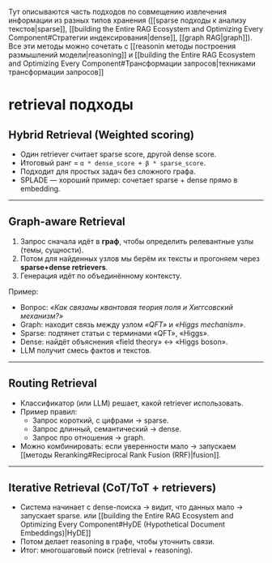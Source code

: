 Тут описываются часть подходов по совмещению извлечения информации из разных типов хранения ([[sparse подходы к анализу текстов|sparse]], [[building the Entire RAG Ecosystem and Optimizing Every Component#Стратегии индексирования|dense]], [[graph RAG|graph]]). Все эти методы можно сочетать с [[reasonin методы построения размышлений модели|reasoning]] и [[building the Entire RAG Ecosystem and Optimizing Every Component#Трансформации запросов|техниками трансформации запросов]]

# retrieval подходы 
## Hybrid Retrieval (Weighted scoring)

- Один retriever считает sparse score, другой dense score.
- Итоговый ранг = `α * dense_score + β * sparse_score`.
- Подходит для простых задач без сложного графа.
- SPLADE — хороший пример: сочетает sparse + dense прямо в embedding.

---

## Graph-aware Retrieval

1. Запрос сначала идёт в **граф**, чтобы определить релевантные узлы (темы, сущности).
2. Потом для найденных узлов мы берём их тексты и прогоняем через **sparse+dense retrievers**.
3. Генерация идёт по объединённому контексту.

Пример:

- Вопрос: _«Как связаны квантовая теория поля и Хиггсовский механизм?»_
- Graph: находит связь между узлом _«QFT»_ и _«Higgs mechanism»_.
- Sparse: подтянет статьи с терминами «QFT», «Higgs».
- Dense: найдёт объяснения «field theory» ↔ «Higgs boson».
- LLM получит смесь фактов и текстов.

---

## Routing Retrieval

- Классификатор (или LLM) решает, какой retriever использовать.
- Пример правил:
    - Запрос короткий, с цифрами → sparse.
    - Запрос длинный, семантический → dense.
    - Запрос про отношения → graph.
- Можно комбинировать: если уверенности мало → запускаем [[методы Reranking#Reciprocal Rank Fusion (RRF)|fusion]].

---

## Iterative Retrieval (CoT/ToT + retrievers)

- Система начинает с dense-поиска → видит, что данных мало → запускает sparse. или [[building the Entire RAG Ecosystem and Optimizing Every Component#HyDE (Hypothetical Document Embeddings)|HyDE]]
- Потом делает reasoning в графе, чтобы уточнить связи.
- Итог: многошаговый поиск (retrieval + reasoning).